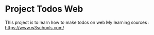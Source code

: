 # Project Todos Web

This project is to learn how to make todos on web
My learning sources : https://www.w3schools.com/
